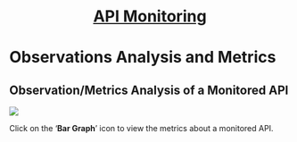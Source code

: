 <h1 style="text-align: center; text-decoration:underline; font-weight: bold;">API Monitoring</h1>

# Observations Analysis and Metrics
## Observation/Metrics Analysis of a Monitored API <!-- {docsify-ignore} --> 
![](../../../_media/_apiMonitoringImgs/Aspose.Words.55549bf5-5cbd-4794-a8ae-ae7657cb7b04.029.png)

Click on the ‘**Bar Graph**’ icon to view the metrics about a monitored API. 
